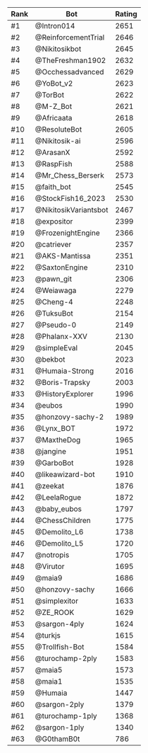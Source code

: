 Rank|Bot|Rating
---|---|---
#1|@Intron014|2651
#2|@ReinforcementTrial|2646
#3|@Nikitosikbot|2645
#4|@TheFreshman1902|2632
#5|@Occhessadvanced|2629
#6|@YoBot_v2|2623
#7|@TorBot|2622
#8|@M-Z_Bot|2621
#9|@Africaata|2618
#10|@ResoluteBot|2605
#11|@Nikitosik-ai|2596
#12|@ArasanX|2592
#13|@RaspFish|2588
#14|@Mr_Chess_Berserk|2573
#15|@faith_bot|2545
#16|@StockFish16_2023|2530
#17|@NikitosikVariantsbot|2467
#18|@expositor|2399
#19|@FrozenightEngine|2366
#20|@catriever|2357
#21|@AKS-Mantissa|2351
#22|@SaxtonEngine|2310
#23|@pawn_git|2306
#24|@Weiawaga|2279
#25|@Cheng-4|2248
#26|@TuksuBot|2154
#27|@Pseudo-0|2149
#28|@Phalanx-XXV|2130
#29|@simpleEval|2045
#30|@bekbot|2023
#31|@Humaia-Strong|2016
#32|@Boris-Trapsky|2003
#33|@HistoryExplorer|1996
#34|@eubos|1990
#35|@honzovy-sachy-2|1989
#36|@Lynx_BOT|1972
#37|@MaxtheDog|1965
#38|@jangine|1951
#39|@GarboBot|1928
#40|@likeawizard-bot|1910
#41|@zeekat|1876
#42|@LeelaRogue|1872
#43|@baby_eubos|1797
#44|@ChessChildren|1775
#45|@Demolito_L6|1738
#46|@Demolito_L5|1720
#47|@notropis|1705
#48|@Virutor|1695
#49|@maia9|1686
#50|@honzovy-sachy|1666
#51|@simplexitor|1633
#52|@ZE_ROOK|1629
#53|@sargon-4ply|1624
#54|@turkjs|1615
#55|@Trollfish-Bot|1584
#56|@turochamp-2ply|1583
#57|@maia5|1573
#58|@maia1|1535
#59|@Humaia|1447
#60|@sargon-2ply|1379
#61|@turochamp-1ply|1368
#62|@sargon-1ply|1340
#63|@G0thamB0t|786
